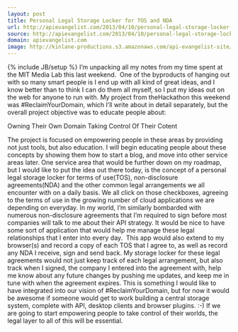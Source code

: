 ```yaml
---
layout: post
title: Personal Legal Storage Locker for TOS and NDA
url: http://apievangelist.com/2013/04/10/personal-legal-storage-locker-for-tos-and-nda/
source: http://apievangelist.com/2013/04/10/personal-legal-storage-locker-for-tos-and-nda/
domain: apievangelist.com
image: http://kinlane-productions.s3.amazonaws.com/api-evangelist-site/blog/lockers.jpg
---
```

{% include JB/setup %}
I&rsquo;m unpacking all my notes from my time spent at the MIT Media Lab this last weekend. &nbsp;One of the byproducts of hanging out with so many smart people is I end up with all kind of great ideas, and I know better than to think I can do them all myself, so I put my ideas out on the web for anyone to run with.
My project from theHackathon this weekend was #ReclaimYourDomain, which I&rsquo;ll write about in detail separately, but the overall project objective was to educate people about:

Owning Their Own Domain
Taking Control Of Their Cotent

The project is focused on empowering people in these areas by providing not just tools, but also education.  I will begin educating people about these concepts by showing them how to start a blog, and move into other service areas later.
One service area that would be further down on my roadmap, but I would like to put the idea out there today, is the concept of a personal legal storage locker for terms of use(TOS), non-disclosure agreements(NDA) and the other common legal arrangements we all encounter with on a daily basis.
We all click on those checkboxes, agreeing to the terms of use in the growing number of cloud applications we are depending on everyday.  In my world, I&rsquo;m similarly bombarded with numerous non-disclosure agreements that I&rsquo;m required to sign before most companies will talk to me about their API strategy.
It would be nice to have some sort of application that would help me manage these legal relationships that I enter into every day. &nbsp;This app would also extend to my browser(s) and record a copy of each TOS that I agree to, as well as record any NDA I receive, sign and send back.
My storage locker for these legal agreements would not just keep track of each legal arrangement, but also track when I signed, the company I entered into the agreement with, help me know about any future changes by pushing me updates, and keep me in tune with when the agreement expires.
This is something I would like to have integrated into our vision of #ReclaimYourDomain, but for now it would be awesome if someone would get to work building a central storage system, complete with API, desktop clients and browser plugins. :-)
If we are going to start empowering people to take control of their worlds, the legal layer to all of this will be essential.